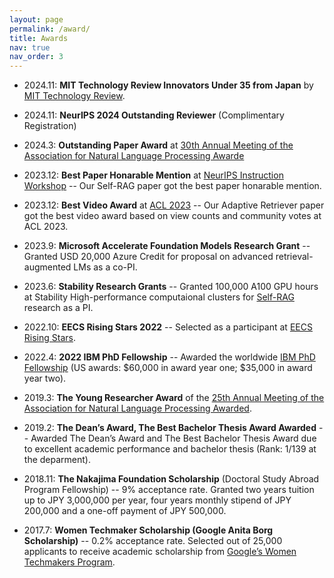 ```yaml
---
layout: page
permalink: /award/
title: Awards
nav: true
nav_order: 3
---
```



- 2024.11: **MIT Technology Review Innovators Under 35 from Japan** by [MIT Technology Review](https://www.technologyreview.jp/l/innovators_jp/348573/akari-asai/).

- 2024.11: **NeurIPS 2024 Outstanding Reviewer** (Complimentary Registration)

- 2024.3: **Outstanding Paper Award** at [30th Annual Meeting of the Association for Natural Language Processing Awarde](https://www.anlp.jp/nlp2024/award.html)

- 2023.12: **Best Paper Honarable Mention** at [NeurIPS Instruction Workshop](https://an-instructive-workshop.github.io/) -- Our Self-RAG paper got the best paper honarable mention.

- 2023.12: **Best Video Award** at [ACL 2023](https://2023.aclweb.org/) -- Our Adaptive Retriever paper got the best video award based on view counts and community votes at ACL 2023.

- 2023.9: **Microsoft Accelerate Foundation Models Research Grant** -- Granted USD 20,000 Azure Credit for proposal on advanced retrieval-augmented LMs as a co-PI.

- 2023.6: **Stability Research Grants** -- Granted 100,000 A100 GPU hours at Stability High-performance computaional clusters for [Self-RAG](https://arxiv.org/abs/2310.11511) research as a PI.

- 2022.10: **EECS Rising Stars 2022** -- Selected as a participant at [EECS Rising Stars](https://risingstars.utexas.edu/).

- 2022.4: **2022 IBM PhD Fellowship** -- Awarded the worldwide [IBM PhD Fellowship](https://research.ibm.com/university/awards/fellowships.html) (US awards: $60,000 in award year one; $35,000 in award year two).

- 2019.3: **The Young Researcher Award** of the [25th Annual Meeting of the Association for Natural Language Processing Awarded](https://www.anlp.jp/nlp2019/).

- 2019.2: **The Dean’s Award, The Best Bachelor Thesis Award Awarded** -- Awarded The Dean’s Award and The Best Bachelor Thesis Award due to excellent academic performance and bachelor thesis (Rank: 1/139 at the deparment).

- 2018.11: **The Nakajima Foundation Scholarship** (Doctoral Study Abroad Program Fellowship) -- 9% acceptance rate. Granted two years tuition up to JPY 3,000,000 per year, four years monthly stipend of JPY 200,000 and a one-off payment of JPY 500,000.

- 2017.7: **Women Techmaker Scholarship (Google Anita Borg Scholarship)** -- 0.2% acceptance rate. Selected out of 25,000 applicants to receive academic scholarship from [Google’s Women Techmakers Program](https://blog.google/around-the-globe/google-asia/celebrating-next-generation-women-technologists-asia-pacific/).
